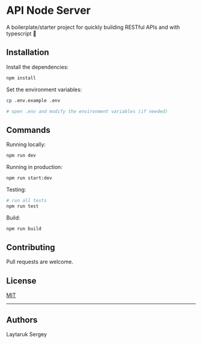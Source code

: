 # API Node Server

A boilerplate/starter project for quickly building RESTful APIs and with typescript 🚀

## Installation

Install the dependencies:

```bash
npm install
```

Set the environment variables:

```bash
cp .env.example .env

# open .env and modify the environment variables (if needed)
```

## Commands

Running locally:

```bash
npm run dev
```

Running in production:

```bash
npm run start:dev
```

Testing:

```bash
# run all tests
npm run test
```

Build:

```bash
npm run build
```

## Contributing

Pull requests are welcome.

## License

[MIT](https://choosealicense.com/licenses/mit/)

<hr>

## Authors

Laytaruk Sergey
